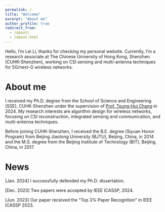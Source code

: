 ```yaml
---
permalink: /
title: "Welcome"
excerpt: "About me"
author_profile: true
redirect_from: 
  - /about/
  - /about.html
---
```


Hello, I’m Lei Li, thanks for checking my personal website. Currently, I’m a research associate at The Chinese University of Hong Kong, Shenzhen (CUHK-Shenzhen), working on CSI sensing and multi-antenna techniques for 5G/next-G wireless networks.

About me
======
I received my Ph.D. degree from the School of Science and Engineering (SSE), CUHK-Shenzhen under the supervision of [Prof. Tsung-Hui Chang](https://myweb.cuhk.edu.cn/changtsunghui/Home/Index) in 2024. My research interests are algorithm design for wireless networks, focusing on CSI reconstruction, integrated sensing and communication, and multi-antenna techniques. 

Before joining CUHK-Shenzhen, I received the B.E. degree (Siyuan Honor Program) from Beijing Jiaotong University (BJTU), Beijing, China, in 2014 and the M.S. degree from the Beijing Institute of Technology (BIT), Beijing, China, in 2017.

News
======
\[Jan. 2024\] I successfully defended my Ph.D. dissertation.

\[Dec. 2023\] Two papers were accepted by IEEE ICASSP, 2024.

\[Jun. 2023\] Our paper received the "Top 3% Paper Recognition" in IEEE ICASSP 2023.

